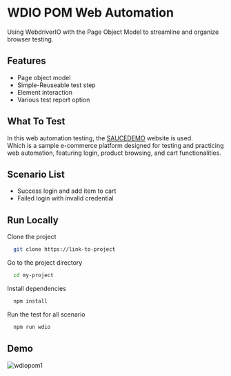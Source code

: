 
# WDIO POM Web Automation

Using WebdriverIO with the Page Object Model to streamline and organize browser testing.

## Features

- Page object model
- Simple-Reuseable test step
- Element interaction
- Various test report option

## What To Test

In this web automation testing, the [SAUCEDEMO](https://www.saucedemo.com/) website is used.  
Which is a sample e-commerce platform designed for testing and practicing web automation, featuring login, product browsing, and cart functionalities. 
## Scenario List

- Success login and add item to cart
- Failed login with invalid credential

## Run Locally

Clone the project

```bash
  git clone https://link-to-project
```

Go to the project directory

```bash
  cd my-project
```

Install dependencies

```bash
  npm install
```

Run the test for all scenario

```bash
  npm run wdio
```


## Demo

![wdiopom1](https://github.com/user-attachments/assets/31a872e7-a088-4a23-aecc-54234f433076)


